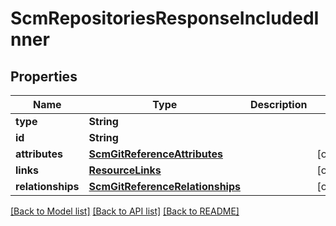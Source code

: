 # ScmRepositoriesResponseIncludedInner

## Properties
Name | Type | Description | Notes
------------ | ------------- | ------------- | -------------
**type** | **String** |  | 
**id** | **String** |  | 
**attributes** | [**ScmGitReferenceAttributes**](ScmGitReferenceAttributes.md) |  | [optional] 
**links** | [**ResourceLinks**](ResourceLinks.md) |  | [optional] 
**relationships** | [**ScmGitReferenceRelationships**](ScmGitReferenceRelationships.md) |  | [optional] 

[[Back to Model list]](../README.md#documentation-for-models) [[Back to API list]](../README.md#documentation-for-api-endpoints) [[Back to README]](../README.md)


